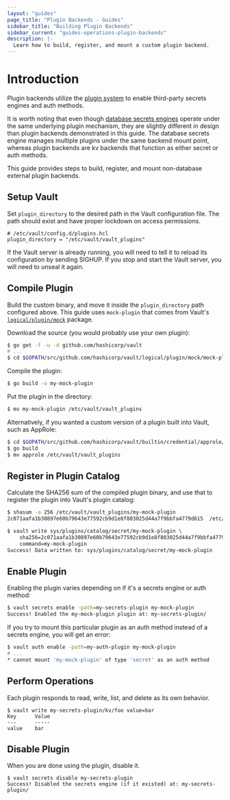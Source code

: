 ```yaml
---
layout: "guides"
page_title: "Plugin Backends - Guides"
sidebar_title: "Building Plugin Backends"
sidebar_current: "guides-operations-plugin-backends"
description: |-
  Learn how to build, register, and mount a custom plugin backend.
---
```


# Introduction

Plugin backends utilize the [plugin system][plugin-system] to enable third-party
secrets engines and auth methods.

It is worth noting that even though [database secrets engines][database-backend]
operate under the same underlying plugin mechanism, they are slightly different
in design than plugin backends demonstrated in this guide. The database secrets
engine manages multiple plugins under the same backend mount point, whereas
plugin backends are kv backends that function as either secret or auth methods.

This guide provides steps to build, register, and mount non-database external
plugin backends.

## Setup Vault

Set `plugin_directory` to the desired path in the Vault configuration file.
The path should exist and have proper lockdown on access permissions.

```hcl
# /etc/vault/config.d/plugins.hcl
plugin_directory = "/etc/vault/vault_plugins"
```

If the Vault server is already running, you will need to tell it to reload its
configuration by sending SIGHUP. If you stop and start the Vault server, you
will need to unseal it again.

## Compile Plugin

Build the custom binary, and move it inside the `plugin_directory` path
configured above. This guide uses `mock-plugin` that comes from Vault's
[`logical/plugin/mock`](https://github.com/hashicorp/vault/tree/master/logical/plugin/mock/mock-plugin) package.

Download the source (you would probably use your own plugin):

```sh
$ go get -f -u -d github.com/hashicorp/vault
# ...
$ cd $GOPATH/src/github.com/hashicorp/vault/logical/plugin/mock/mock-plugin
```

Compile the plugin:

```sh
$ go build -o my-mock-plugin
```

Put the plugin in the directory:

```sh
$ mv my-mock-plugin /etc/vault/vault_plugins
```

Alternatively, if you wanted a custom version of a plugin built into Vault, such as AppRole:

```sh
$ cd $GOPATH/src/github.com/hashicorp/vault/builtin/credential/approle/cmd/approle
$ go build
$ mv approle /etc/vault/vault_plugins
```

## Register in Plugin Catalog

Calculate the SHA256 sum of the compiled plugin binary, and use that to register
the plugin into Vault's plugin catalog:

```sh
$ shasum -a 256 /etc/vault/vault_plugins/my-mock-plugin
2c071aafa1b30897e60b79643e77592cb9d1e8f803025d44a7f9bbfa4779d615  /etc/vault/vault_plugins/my-mock-plugin

$ vault write sys/plugins/catalog/secret/my-mock-plugin \
    sha256=2c071aafa1b30897e60b79643e77592cb9d1e8f803025d44a7f9bbfa4779d615 \
    command=my-mock-plugin
Success! Data written to: sys/plugins/catalog/secret/my-mock-plugin
```

## Enable Plugin

Enabling the plugin varies depending on if it's a secrets engine or auth method:

```sh
$ vault secrets enable -path=my-secrets-plugin my-mock-plugin
Success! Enabled the my-mock-plugin plugin at: my-secrets-plugin/
```

If you try to mount this particular plugin as an auth method instead of a
secrets engine, you will get an error:

```sh
$ vault auth enable -path=my-auth-plugin my-mock-plugin
# ...
* cannot mount 'my-mock-plugin' of type 'secret' as an auth method
```

## Perform Operations

Each plugin responds to read, write, list, and delete as its own behavior.

```text
$ vault write my-secrets-plugin/kv/foo value=bar
Key      Value
---      -----
value    bar
```

## Disable Plugin

When you are done using the plugin, disable it.

```text
$ vault secrets disable my-secrets-plugin
Success! Disabled the secrets engine (if it existed) at: my-secrets-plugin/
```

[plugin-system]: /docs/internals/plugins.html
[database-backend]: /docs/secrets/databases/index.html
